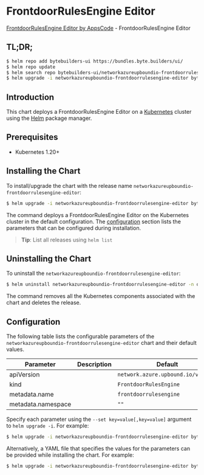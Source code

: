 # FrontdoorRulesEngine Editor

[FrontdoorRulesEngine Editor by AppsCode](https://byte.builders) - FrontdoorRulesEngine Editor

## TL;DR;

```bash
$ helm repo add bytebuilders-ui https://bundles.byte.builders/ui/
$ helm repo update
$ helm search repo bytebuilders-ui/networkazureupboundio-frontdoorrulesengine-editor --version=v0.4.18
$ helm upgrade -i networkazureupboundio-frontdoorrulesengine-editor bytebuilders-ui/networkazureupboundio-frontdoorrulesengine-editor -n default --create-namespace --version=v0.4.18
```

## Introduction

This chart deploys a FrontdoorRulesEngine Editor on a [Kubernetes](http://kubernetes.io) cluster using the [Helm](https://helm.sh) package manager.

## Prerequisites

- Kubernetes 1.20+

## Installing the Chart

To install/upgrade the chart with the release name `networkazureupboundio-frontdoorrulesengine-editor`:

```bash
$ helm upgrade -i networkazureupboundio-frontdoorrulesengine-editor bytebuilders-ui/networkazureupboundio-frontdoorrulesengine-editor -n default --create-namespace --version=v0.4.18
```

The command deploys a FrontdoorRulesEngine Editor on the Kubernetes cluster in the default configuration. The [configuration](#configuration) section lists the parameters that can be configured during installation.

> **Tip**: List all releases using `helm list`

## Uninstalling the Chart

To uninstall the `networkazureupboundio-frontdoorrulesengine-editor`:

```bash
$ helm uninstall networkazureupboundio-frontdoorrulesengine-editor -n default
```

The command removes all the Kubernetes components associated with the chart and deletes the release.

## Configuration

The following table lists the configurable parameters of the `networkazureupboundio-frontdoorrulesengine-editor` chart and their default values.

|     Parameter      | Description |                    Default                    |
|--------------------|-------------|-----------------------------------------------|
| apiVersion         |             | <code>network.azure.upbound.io/v1beta1</code> |
| kind               |             | <code>FrontdoorRulesEngine</code>             |
| metadata.name      |             | <code>frontdoorrulesengine</code>             |
| metadata.namespace |             | <code>""</code>                               |


Specify each parameter using the `--set key=value[,key=value]` argument to `helm upgrade -i`. For example:

```bash
$ helm upgrade -i networkazureupboundio-frontdoorrulesengine-editor bytebuilders-ui/networkazureupboundio-frontdoorrulesengine-editor -n default --create-namespace --version=v0.4.18 --set apiVersion=network.azure.upbound.io/v1beta1
```

Alternatively, a YAML file that specifies the values for the parameters can be provided while
installing the chart. For example:

```bash
$ helm upgrade -i networkazureupboundio-frontdoorrulesengine-editor bytebuilders-ui/networkazureupboundio-frontdoorrulesengine-editor -n default --create-namespace --version=v0.4.18 --values values.yaml
```

